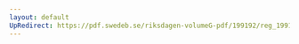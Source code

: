 ```yaml
---
layout: default
UpRedirect: https://pdf.swedeb.se/riksdagen-volumeG-pdf/199192/reg_199192_JuU/reg_199192_JuU_0012.pdf
---
```

